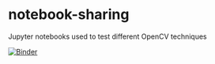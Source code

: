 # notebook-sharing
Jupyter notebooks used to test different OpenCV techniques

[![Binder](https://mybinder.org/badge_logo.svg)](https://mybinder.org/v2/gh/mariamedi/notebook-sharing/master)
